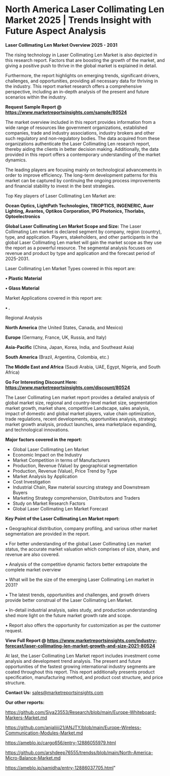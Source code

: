 # North America Laser Collimating Len Market 2025 | Trends Insight with Future Aspect Analysis

<Strong> Laser Collimating Len Market Overview 2025 - 2031</strong>

The rising technology in Laser Collimating Len Market is also depicted in this research report. Factors that are boosting the growth of the market, and giving a positive push to thrive in the global market is explained in detail.

Furthermore, the report highlights on emerging trends, significant drivers, challenges, and opportunities, providing all necessary data for thriving in the industry. This report market research offers a comprehensive perspective, including an in-depth analysis of the present and future scenarios within the industry.

<strong>Request Sample Report @ <a href=https://www.marketreportsinsights.com/sample/80524>https://www.marketreportsinsights.com/sample/80524</a></strong>

The market overview included in this report provides information from a wide range of resources like government organizations, established companies, trade and industry associations, industry brokers and other such regulatory and non-regulatory bodies. The data acquired from these organizations authenticate the Laser Collimating Len research report, thereby aiding the clients in better decision making. Additionally, the data provided in this report offers a contemporary understanding of the market dynamics.

The leading players are focusing mainly on technological advancements in order to improve efficiency. The long-term development patterns for this market can be captured by continuing the ongoing process improvements and financial stability to invest in the best strategies.

Top Key players of Laser Collimating Len Market are:

<strong>Ocean Optics, LightPath Technologies, TRIOPTICS, INGENERIC, Auer Lighting, Avantes, Optikos Corporation, IPG Photonics, Thorlabs, Optoelectronics</strong>

<strong><b>Global Laser Collimating Len Market Scope and Size:</b></strong>
The Laser Collimating Len market is declared segment by company, region (country), type, and application. Players, stakeholders, and other participants in the global Laser Collimating Len market will gain the market scope as they use the report as a powerful resource. The segmental analysis focuses on revenue and product by type and application and the forecast period of 2025-2031.

Laser Collimating Len Market Types covered in this report are:

<strong>• Plastic Material

• Glass Material</strong>

Market Applications covered in this report are:

<strong>• .</strong> 

Regional Analysis

<strong>North America</strong> (the United States, Canada, and Mexico)

<strong>Europe</strong> (Germany, France, UK, Russia, and Italy)

<strong>Asia-Pacific</strong> (China, Japan, Korea, India, and Southeast Asia)

<strong>South America</strong> (Brazil, Argentina, Colombia, etc.)

<strong>The Middle East and Africa</strong> (Saudi Arabia, UAE, Egypt, Nigeria, and South Africa)

<strong>Go For Interesting Discount Here: <a href=https://www.marketreportsinsights.com/discount/80524>https://www.marketreportsinsights.com/discount/80524</a></strong>

The Laser Collimating Len market report provides a detailed analysis of global market size, regional and country-level market size, segmentation market growth, market share, competitive Landscape, sales analysis, impact of domestic and global market players, value chain optimization, trade regulations, recent developments, opportunities analysis, strategic market growth analysis, product launches, area marketplace expanding, and technological innovations.

<strong><b>Major factors covered in the report:</b></strong>
<ul>
  <li>Global Laser Collimating Len Market </li>
  <li>Economic Impact on the Industry</li>
  <li>Market Competition in terms of Manufacturers</li>
  <li>Production, Revenue (Value) by geographical segmentation</li>
  <li>Production, Revenue (Value), Price Trend by Type</li>
  <li>Market Analysis by Application</li>
  <li>Cost Investigation</li>
  <li>Industrial Chain, Raw material sourcing strategy and Downstream Buyers</li>
  <li>Marketing Strategy comprehension, Distributors and Traders</li>
  <li>Study on Market Research Factors</li>
  <li>Global Laser Collimating Len Market Forecast</li>
</ul>

<strong><b>Key Point of the Laser Collimating Len Market report:</b></strong>

• Geographical distribution, company profiling, and various other market segmentation are provided in the report.

• For better understanding of the global Laser Collimating Len market status, the accurate market valuation which comprises of size, share, and revenue are also covered.

• Analysis of the competitive dynamic factors better extrapolate the complete market overview

• What will be the size of the emerging Laser Collimating Len market in 2031?

• The latest trends, opportunities and challenges, and growth drivers provide better construal of the Laser Collimating Len Market.

• In-detail industrial analysis, sales study, and production understanding shed more light on the future market growth rate and scope.

• Report also offers the opportunity for customization as per the customer request.

<strong><b>View Full Report @ <a href=https://www.marketreportsinsights.com/industry-forecast/laser-collimating-len-market-growth-and-size-2021-80524>https://www.marketreportsinsights.com/industry-forecast/laser-collimating-len-market-growth-and-size-2021-80524</a></b></strong>


At last, the Laser Collimating Len Market report includes investment come analysis and development trend analysis. The present and future opportunities of the fastest growing international industry segments are coated throughout this report. This report additionally presents product specification, manufacturing method, and product cost structure, and price structure.

<strong>Contact Us:</strong>
sales@marketreportsinsights.com

<strong>Our other reports:</strong>

<a href=https://github.com/Siya23553/Research/blob/main/Europe-Whiteboard-Markers-Market.md>https://github.com/Siya23553/Research/blob/main/Europe-Whiteboard-Markers-Market.md</a>

<a href=https://github.com/anjaliiii21/ANJTY/blob/main/Europe-Wireless-Communication-Modules-Market.md>https://github.com/anjaliiii21/ANJTY/blob/main/Europe-Wireless-Communication-Modules-Market.md</a>

<a href=https://ameblo.jp/cargo656/entry-12886055979.html>https://ameblo.jp/cargo656/entry-12886055979.html</a>

<a href=https://github.com/arshdeep76555/trendss/blob/main/North-America-Micro-Balance-Market.md>https://github.com/arshdeep76555/trendss/blob/main/North-America-Micro-Balance-Market.md</a>

<a href=https://ameblo.jp/samidha/entry-12886037705.html>https://ameblo.jp/samidha/entry-12886037705.html</a>"
